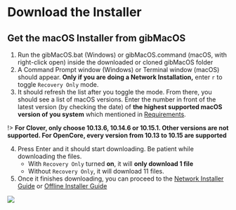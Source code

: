 # Download the Installer

## Get the macOS Installer from gibMacOS

1. Run the gibMacOS.bat \(Windows\) or gibMacOS.command \(macOS, with right-click open\) inside the downloaded or cloned gibMacOS folder
2. A Command Prompt window \(Windows\) or Terminal window \(macOS\) should appear. **Only if you are doing a Network Installation,** enter `r` to toggle `Recovery Only` mode.
3. It should refresh the list after you toggle the mode. From there, you should see a list of macOS versions. Enter the number in front of the latest version \(by checking the date\) of **the highest supported macOS version of you system** which mentioned in [Requirements](../prerequisites/get-started/#requirements).

!> **For Clover, only choose 10.13.6, 10.14.6 or 10.15.1. Other versions are not supported. For OpenCore, every version from 10.13 to 10.15 are supported**

4. Press Enter and it should start downloading. Be patient while downloading the files.
    - With `Recovery Only` turned **on**, it will **only download 1 file**
    - Without `Recovery Only`, it will download 11 files.
5. Once it finishes downloading, you can proceed to the [Network Installer Guide](../network-installer-guide/network/README.md) or [Offline Installer Guide](../offline-installer-guide/offline-part-1/README.md)


![](../_images/gibmacos-macos-1.gif)

